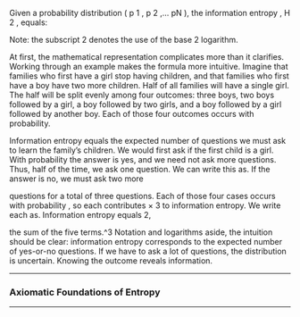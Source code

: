 Given a probability distribution ( p 1 , p 2 ,... pN ), the information entropy , H 2 , equals: 

 Note: the subscript 2 denotes the use of the base 2 logarithm. 

At first, the mathematical representation complicates more than it clarifies. Working through an example makes the formula more intuitive. Imagine that families who first have a girl stop having children, and that families who first have a boy have two more children. Half of all families will have a single girl. The half will be split evenly among four outcomes: three boys, two boys followed by a girl, a boy followed by two girls, and a boy followed by a girl followed by another boy. Each of those four outcomes occurs with probability. 

Information entropy equals the expected number of questions we must ask to learn the family’s children. We would first ask if the first child is a girl. With probability the answer is yes, and we need not ask more questions. Thus, half of the time, we ask one question. We can write this as. If the answer is no, we must ask two more 

questions for a total of three questions. Each of those four cases occurs with probability , so each contributes × 3 to information entropy. We write each as. Information entropy equals 2, 

the sum of the five terms.^3 Notation and logarithms aside, the intuition should be clear: information entropy corresponds to the expected number of yes-or-no questions. If we have to ask a lot of questions, the distribution is uncertain. Knowing the outcome reveals information. 

---

### Axiomatic Foundations of Entropy 

---